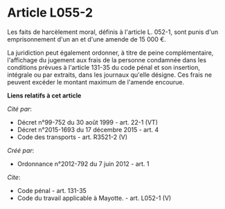 # Article L055-2

Les faits de harcèlement moral, définis à l'article L. 052-1, sont punis d'un emprisonnement d'un an et d'une amende de 15
000 €. 

La juridiction peut également ordonner, à titre de peine complémentaire, l'affichage du jugement aux frais de la personne
condamnée dans les conditions prévues à l'article 131-35 du code pénal et son insertion, intégrale ou par extraits, dans les
journaux qu'elle désigne. Ces frais ne peuvent excéder le montant maximum de l'amende encourue.

**Liens relatifs à cet article**

_Cité par_:

  - Décret n°99-752 du 30 août 1999 - art. 22-1 (VT)
  - Décret n°2015-1693 du 17 décembre 2015 - art. 4
  - Code des transports - art. R3521-2 (V)

_Créé par_:

  - Ordonnance n°2012-792 du 7 juin 2012 - art. 1

_Cite_:

  - Code pénal - art. 131-35
  - Code du travail applicable à Mayotte. - art. L052-1 (V)
